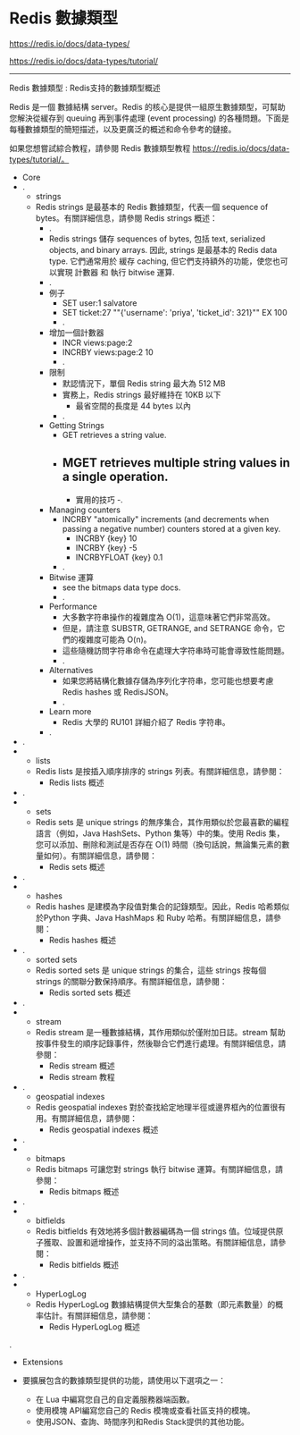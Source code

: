 # Redis 數據類型

https://redis.io/docs/data-types/

https://redis.io/docs/data-types/tutorial/

---

Redis 數據類型 : Redis支持的數據類型概述

Redis 是一個 數據結構 server。Redis 的核心是提供一組原生數據類型，可幫助您解決從緩存到 queuing 再到事件處理 (event
processing) 的各種問題。下面是每種數據類型的簡短描述，以及更廣泛的概述和命令參考的鏈接。

如果您想嘗試綜合教程，請參閱 Redis 數據類型教程 https://redis.io/docs/data-types/tutorial/。

- Core
- .
  - strings
  - Redis strings 是最基本的 Redis 數據類型，代表一個 sequence of bytes。有關詳細信息，請參閱 Redis strings 概述：
    - .
    - Redis strings 儲存 sequences of bytes, 包括 text, serialized objects, and binary arrays. 因此, strings 是最基本的
      Redis data type. 它們通常用於 緩存 caching, 但它們支持額外的功能，使您也可以實現 計數器 和 執行 bitwise 運算.
    - .
    - 例子
      - SET user:1 salvatore
      - SET ticket:27 "\"{'username': 'priya', 'ticket_id': 321}\"" EX 100
      - .
    - 增加一個計數器
      - INCR views:page:2
      - INCRBY views:page:2 10
      - .
    - 限制
      - 默認情況下，單個 Redis string 最大為 512 MB
      - 實務上，Redis strings 最好維持在 10KB 以下
        - 最省空間的長度是 44 bytes 以內
      - .
    - Getting Strings
      - GET retrieves a string value.
      - MGET retrieves multiple string values in a single operation.
        -
          * 實用的技巧
            -.
    - Managing counters
      - INCRBY "atomically" increments (and decrements when passing a negative number) counters stored at a given key.
        - INCRBY {key} 10
        - INCRBY {key} -5
        - INCRBYFLOAT {key} 0.1
      - .
    - Bitwise 運算
      - see the bitmaps data type docs.
      - .
    - Performance
      - 大多數字符串操作的複雜度為 O(1)，這意味著它們非常高效。
      - 但是，請注意 SUBSTR, GETRANGE, and SETRANGE 命令，它們的複雜度可能為 O(n)。
      - 這些隨機訪問字符串命令在處理大字符串時可能會導致性能問題。
      - .
    - Alternatives
      - 如果您將結構化數據存儲為序列化字符串，您可能也想要考慮 Redis hashes 或 RedisJSON。
      - .
    - Learn more
      - Redis 大學的 RU101 詳細介紹了 Redis 字符串。
    - .
- .
-
  - lists
  - Redis lists 是按插入順序排序的 strings 列表。有關詳細信息，請參閱：
    - Redis lists 概述
- .
-
  - sets
  - Redis sets 是 unique strings 的無序集合，其作用類似於您最喜歡的編程語言（例如，Java HashSets、Python 集等）中的集。使用
    Redis 集，您可以添加、刪除和測試是否存在 O(1) 時間（換句話說，無論集元素的數量如何）。有關詳細信息，請參閱：
    - Redis sets 概述
- .
-
  - hashes
  - Redis hashes 是建模為字段值對集合的記錄類型。因此，Redis 哈希類似於Python 字典、Java HashMaps 和 Ruby 哈希。有關詳細信息，請參閱：
    - Redis hashes 概述
- .
  - sorted sets
  - Redis sorted sets 是 unique strings 的集合，這些 strings 按每個 strings 的關聯分數保持順序。有關詳細信息，請參閱：
    - Redis sorted sets 概述
- .
-
  - stream
  - Redis stream 是一種數據結構，其作用類似於僅附加日誌。stream 幫助按事件發生的順序記錄事件，然後聯合它們進行處理。有關詳細信息，請參閱：
    - Redis stream 概述
    - Redis stream 教程
- .
  - geospatial indexes
  - Redis geospatial indexes 對於查找給定地理半徑或邊界框內的位置很有用。有關詳細信息，請參閱：
    - Redis geospatial indexes 概述
- .
-
  - bitmaps
  - Redis bitmaps 可讓您對 strings 執行 bitwise 運算。有關詳細信息，請參閱：
    - Redis bitmaps 概述
- .
-
  - bitfields
  - Redis bitfields 有效地將多個計數器編碼為一個 strings 值。位域提供原子獲取、設置和遞增操作，並支持不同的溢出策略。有關詳細信息，請參閱：
    - Redis bitfields 概述
- .
-
  - HyperLogLog
  - Redis HyperLogLog 數據結構提供大型集合的基數（即元素數量）的概率估計。有關詳細信息，請參閱：
    - Redis HyperLogLog 概述

.

- Extensions

- 要擴展包含的數據類型提供的功能，請使用以下選項之一：
  - 在 Lua 中編寫您自己的自定義服務器端函數。
  - 使用模塊 API編寫您自己的 Redis 模塊或查看社區支持的模塊。
  - 使用JSON、查詢、時間序列和Redis Stack提供的其他功能。



